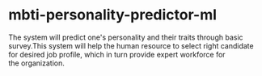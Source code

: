 # mbti-personality-predictor-ml
The system will predict one's personality and their traits through basic survey.This system will help the human resource to select right candidate for desired job profile, which in turn provide expert workforce for the organization.
